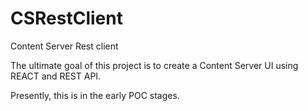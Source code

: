 # CSRestClient
Content Server Rest client

The ultimate goal of this project is to create a Content Server UI using REACT and REST API.

Presently, this is in the early POC stages.
